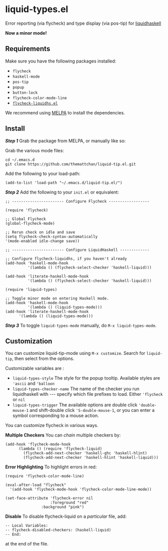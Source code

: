 liquid-types.el
===============

Error reporting (via flycheck) and type display (via pos-tip) for [liquidhaskell](https://github.com/ucsd-progsys/liquidhaskell)

__Now a minor mode!__

Requirements
------------

Make sure you have the following packages installed:

+ `flycheck`
+ `haskell-mode`
+ `pos-tip`
+ `popup`
+ `button-lock`
+ `flycheck-color-mode-line`
+ [`flycheck-liquidhs.el`](https://github.com/themattchan/flycheck-liquidhs.el)

We recommend using [MELPA](http://melpa.org/#/getting-started) to install the dependencies.

Install
-------

*__Step 1__* Grab the package from MELPA, or manually like so:

Grab the various mode files:

~~~~~
cd ~/.emacs.d
git clone https://github.com/themattchan/liquid-tip.el.git
~~~~~

Add the following to your load-path:
~~~~~
(add-to-list 'load-path "~/.emacs.d/liquid-tip.el/")
~~~~~

*__Step 2__* Add the following to your `init.el` or equivalent:

~~~~~
;; ----------------------- Configure Flycheck ------------------

(require 'flycheck)

;; Global Flycheck
(global-flycheck-mode)

;; Rerun check on idle and save
(setq flycheck-check-syntax-automatically
'(mode-enabled idle-change save))

;; ----------------------- Configure LiquidHaskell -------------

;; Configure flycheck-liquidhs, if you haven't already
(add-hook 'haskell-mode-hook
          '(lambda () (flycheck-select-checker 'haskell-liquid)))

(add-hook 'literate-haskell-mode-hook
          '(lambda () (flycheck-select-checker 'haskell-liquid)))

(require 'liquid-types)

;; Toggle minor mode on entering Haskell mode.
(add-hook 'haskell-mode-hook
          '(lambda () (liquid-types-mode)))
(add-hook 'literate-haskell-mode-hook
	  '(lambda () (liquid-types-mode)))
~~~~~

*__Step 3__* To toggle `liquid-types-mode` manually, do `M-x liquid-types-mode`.

Customization
-------------
You can customize liquid-tip-mode using `M-x customize`. Search for
`liquid-tip`, then select from the options.

Customizable variables are :

- `liquid-types-style` The style for the popup tooltip. Available styles are
`'ascii` and `'balloon`
- `liquid-types-checker-name` The name of the checker you run liquidhaskell with
--- specify which file prefixes to load. Either `'flycheck` or `nil`
- `liquid-types-trigger` The available options are double click `'double-mouse-1`
  and shift-double click `'S-double-mouse-1`, or you can enter a symbol
  corresponding to a mouse action.

You can customize flycheck in various ways.

**Multiple Checkers** You can *chain* multiple checkers by:

~~~~~
(add-hook 'flycheck-mode-hook
      (lambda () (require 'flycheck-liquid)
        (flycheck-add-next-checker 'haskell-ghc 'haskell-hlint)
        (flycheck-add-next-checker 'haskell-hlint 'haskell-liquid)))
~~~~~

**Error Highlighting** To highlight errors in red:

~~~~~
(require 'flycheck-color-mode-line)

(eval-after-load "flycheck"
  '(add-hook 'flycheck-mode-hook 'flycheck-color-mode-line-mode))

(set-face-attribute 'flycheck-error nil
                    :foreground "red"
	            :background "pink")
~~~~~

**Disable**  To disable flycheck-liquid on a *particular* file, add:

    -- Local Variables:
    -- flycheck-disabled-checkers: (haskell-liquid)
    -- End:

at the end of the file.
